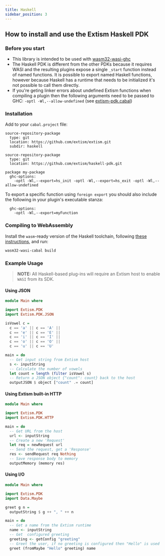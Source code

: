 ```yaml
---
title: Haskell
sidebar_position: 3
---
```


## How to install and use the Extism Haskell PDK

### Before you start

- This library is intended to be used with [wasm32-wasi-ghc](https://gitlab.haskell.org/ghc/ghc-wasm-meta)
- The Haskell PDK is different from the other PDKs because it requires WASI and the resulting plugins expose a 
  single `_start` function instead of named functions.  It is possible to export named Haskell functions, 
  however because Haskell has a runtime that needs to be initialized it's not possible to call them directly.
- If you're geting linker errors about undefined Extism functions when compiling a plugin then the following 
  arguments need to be passed to GHC: `-optl -Wl,--allow-undefined`
  (see [extism-pdk.cabal](https://github.com/extism/haskell-pdk/tree/main/extism-pdk.cabal))

### Installation

Add to your `cabal.project` file:

```
source-repository-package
  type: git
  location: https://github.com/extism/extism.git
  subdir: haskell

source-repository-package
  type: git
  location: https://github.com/extism/haskell-pdk.git

package my-package
  ghc-options:
    -optl -Wl,--export=hs_init -optl -Wl,--export=hs_exit -optl -Wl,--allow-undefined 
```

To export a specific function using `foreign export` you should also include the following in your
plugin's executable stanza:

```
  ghc-options:
    -optl -Wl,--export=myFunction
```

### Compiling to WebAssembly

Install the `wasm`-ready version of the Haskell toolchain, following [these instructions](https://gitlab.haskell.org/ghc/ghc-wasm-meta), and run:

```sh
wasm32-wasi-cabal build
```

### Example Usage

> **NOTE:** All Haskell-based plug-ins will require an Extism host to enable `WASI` from its SDK.

#### Using JSON

```haskell title=CountVowels.hs
module Main where

import Extism.PDK
import Extism.PDK.JSON

isVowel c = 
  c == 'a' || c == 'A' ||
  c == 'e' || c == 'E' ||
  c == 'i' || c == 'I' ||
  c == 'o' || c == 'O' ||
  c == 'u' || c == 'U'

main = do
  -- Get input string from Extism host
  s <- inputString
  -- Calculate the number of vowels
  let count = length (filter isVowel s)
  -- Return a JSON object {"count": count} back to the host
  outputJSON $ object ["count" .= count]
```

#### Using Extism built-in HTTP

```haskell title=HTTPGet.hs
module Main where

import Extism.PDK
import Extism.PDK.HTTP

main = do
  -- Get URL from the host
  url <- inputString
  -- Create a new 'Request'
  let req = newRequest url
  -- Send the request, get a 'Response'
  res <- sendRequest req Nothing
  -- Save response body to memory
  outputMemory (memory res)
```

#### Using I/O

```haskell title=Hello.hs
module Main where

import Extism.PDK
import Data.Maybe

greet g n =
  outputString $ g ++ ", " ++ n

main = do
  -- Get a name from the Extism runtime
  name <- inputString
  -- Get  configured greeting
  greeting <- getConfig "greeting"
  -- Greet the user, if no greeting is configured then "Hello" is used
  greet (fromMaybe "Hello" greeting) name
```
